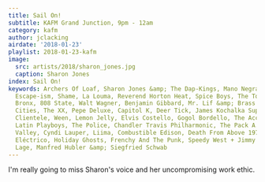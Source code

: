 ```yaml
---
title: Sail On!
subtitle: KAFM Grand Junction, 9pm - 12am
category: kafm
author: jclacking
airdate: '2018-01-23'
playlist: 2018-01-23-kafm
image:
  src: artists/2018/sharon_jones.jpg
  caption: Sharon Jones
index: Sail On!
keywords: Archers Of Loaf, Sharon Jones &amp; The Dap-Kings, Mano Negra, Ariel Pink,
  Escape-ism, Shame, La Louma, Reverend Horton Heat, Spice Boys, The Toasters, The
  Bronx, 808 State, Walt Wagner, Benjamin Gibbard, Mr. Lif &amp; Brass Menazeri, Dappled
  Cities, The XX, Pepe Deluxe, Capitol K, Deer Tick, James Kochalka Superstar, The
  Clientele, Ween, Lemon Jelly, Elvis Costello, Gogol Bordello, The Accidentals, Cherry,
  Latin Playboys, The Police, Chandler Travis Philharmonic, The Pack A.D., Sunset
  Valley, Cyndi Lauper, Liima, Combustible Edison, Death From Above 1979, Diamante
  Eléctrico, Holiday Ghosts, Frenchy And The Punk, Speedy West + Jimmy Bryant, Julian
  Lage, Manfred Hubler &amp; Siegfried Schwab
---
```

I'm really going to miss Sharon's voice and her uncompromising work ethic.
